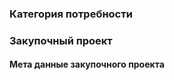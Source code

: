### Категория потребности
[](/schema/data-models/EI.DataModel.schema.json)
### Закупочный проект
#### Мета данные закупочного проекта
[](/schema/schema/inheritances-schema.json#Tender.MetaData)
